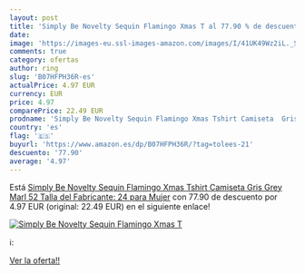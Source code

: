 ```yaml
---
layout: post
title: 'Simply Be Novelty Sequin Flamingo Xmas T al 77.90 % de descuento'
date: 
image: 'https://images-eu.ssl-images-amazon.com/images/I/41UK49Wz2iL._SL200_.jpg'
comments: true
category: ofertas
author: ring
slug: 'B07HFPH36R-es'
actualPrice: 4.97 EUR
currency: EUR
price: 4.97
comparePrice: 22.49 EUR
prodname: 'Simply Be Novelty Sequin Flamingo Xmas Tshirt Camiseta  Gris  Grey Marl   52  Talla del Fabricante: 24  para Mujer'
country: 'es'
flag: '🇪🇸'
buyurl: 'https://www.amazon.es/dp/B07HFPH36R/?tag=tolees-21'
descuento: '77.90'
average: '4.97'
---
```


Está [Simply Be Novelty Sequin Flamingo Xmas Tshirt Camiseta  Gris  Grey Marl   52  Talla del Fabricante: 24  para Mujer](https://www.amazon.es/dp/B07HFPH36R/?tag=tolees-21) con 77.90 de descuento por 4.97 EUR (original: 22.49 EUR) en el siguiente enlace!

[![Simply Be Novelty Sequin Flamingo Xmas T](https://images-eu.ssl-images-amazon.com/images/I/41UK49Wz2iL._SL200_.jpg)](https://www.amazon.es/dp/B07HFPH36R/?tag=tolees-21)

ℹ️:


[Ver la oferta!!](https://www.amazon.es/dp/B07HFPH36R/?tag=tolees-21)

